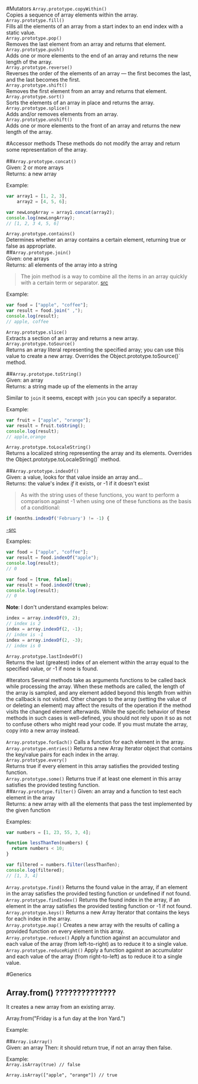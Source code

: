 #Mutators
`Array.prototype.copyWithin()`  
Copies a sequence of array elements within the array.  
`Array.prototype.fill()`  
Fills all the elements of an array from a start index to an end index with a static value.  
`Array.prototype.pop()`  
Removes the last element from an array and returns that element.  
`Array.prototype.push()`  
Adds one or more elements to the end of an array and returns the new length of the array.  
`Array.prototype.reverse()`  
Reverses the order of the elements of an array — the first becomes the last, and the last becomes the first.  
`Array.prototype.shift()`  
Removes the first element from an array and returns that element.  
`Array.prototype.sort()`  
Sorts the elements of an array in place and returns the array.  
`Array.prototype.splice()`  
Adds and/or removes elements from an array.  
`Array.prototype.unshift()`  
Adds one or more elements to the front of an array and returns the new length of the array.  

#Accessor methods
These methods do not modify the array and return some representation of the array.

##`Array.prototype.concat()`  
Given: 2 or more arrays  
Returns: a new array  

Example:
```javascript
var array1 = [1, 2, 3],
    array2 = [4, 5, 6];

var newLongArray = array1.concat(array2);
console.log(newLongArray);
// [1, 2, 3 4, 5, 6]
```

`Array.prototype.contains()`  
Determines whether an array contains a certain element, returning true or false as appropriate.  
##`Array.prototype.join()`  
Given: one arrays  
Returns: all elements of the array into a string  

> The join method is a way to combine all the items in an array quickly with a certain term or separator. [src](http://my.safaribooksonline.com/book/programming/javascript/9780133016321/5dot-storing-data-in-javascript/ch05lev1sec2)

Example:
```javascript
var food = ["apple", "coffee"];
var result = food.join(" ,");
console.log(result);
// apple, coffee
```
`Array.prototype.slice()`  
Extracts a section of an array and returns a new array.  
`Array.prototype.toSource()`  
Returns an array literal representing the specified array; you can use this value to create a new array. Overrides the Object.prototype.toSource()`   method.  

##`Array.prototype.toString()`  
Given: an array  
Returns: a string made up of the elements in the array  

Similar to `join` it seems, except with `join` you can specify a separator.

Example:
```javascript
var fruit = ["apple", "orange"];
var result = fruit.toString();
console.log(result);
// apple,orange
```

`Array.prototype.toLocaleString()`  
Returns a localized string representing the array and its elements. Overrides the Object.prototype.toLocaleString()`   method.  

##`Array.prototype.indexOf()`  
Given: a value, looks for that value inside an array and...  
Returns: the value's index *if* it exists, or -1 if it doesn't exist

> As with the string uses of these functions, you want to perform a comparison against -1 when using one of these functions as the basis of a conditional:
```javascript
if (months.indexOf('February') != -1) {
  ```
  [-src](http://my.safaribooksonline.com/book/programming/javascript/9780132905848/6dot-complex-variable-types/ch06lev1sec2)


Examples:
```javascript
var food = ["apple", "coffee"];
var result = food.indexOf("apple");
console.log(result);
// 0
```

```javascript
var food = [true, false];
var result = food.indexOf(true);
console.log(result);
// 0
```

**Note**: I don't understand examples below:  
```javascript
index = array.indexOf(9, 2);
// index is 2
index = array.indexOf(2, -1);
// index is -1
index = array.indexOf(2, -3);
// index is 0
```
`Array.prototype.lastIndexOf()`  
Returns the last (greatest) index of an element within the array equal to the specified value, or -1 if none is found.  

#Iterators
Several methods take as arguments functions to be called back while processing the array. When these methods are called, the length of the array is sampled, and any element added beyond this length from within the callback is not visited. Other changes to the array (setting the value of or deleting an element) may affect the results of the operation if the method visits the changed element afterwards. While the specific behavior of these methods in such cases is well-defined, you should not rely upon it so as not to confuse others who might read your code. If you must mutate the array, copy into a new array instead.  

`Array.prototype.forEach()`
Calls a function for each element in the array.
`Array.prototype.entries()`
Returns a new Array Iterator object that contains the key/value pairs for each index in the array.  
`Array.prototype.every()`  
Returns true if every element in this array satisfies the provided testing function.  
`Array.prototype.some()`
Returns true if at least one element in this array satisfies the provided testing function.  
##`Array.prototype.filter()`
Given: an array and a function to test each element in the array  
Returns: a new array with all the elements that pass the test implemented by the given function

Examples:
```javascript
var numbers = [1, 23, 55, 3, 4];

function lessThanTen(numbers) {
  return numbers < 10;
}

var filtered = numbers.filter(lessThanTen);
console.log(filtered);
// [1, 3, 4]
```
`Array.prototype.find()`
Returns the found value in the array, if an element in the array satisfies the provided testing function or undefined if not found.  
`Array.prototype.findIndex()`
Returns the found index in the array, if an element in the array satisfies the provided testing function or -1 if not found.  
`Array.prototype.keys()`
Returns a new Array Iterator that contains the keys for each index in the array.  
`Array.prototype.map()`
Creates a new array with the results of calling a provided function on every element in this array.  
`Array.prototype.reduce()`
Apply a function against an accumulator and each value of the array (from left-to-right) as to reduce it to a single value.  
`Array.prototype.reduceRight()`
Apply a function against an accumulator and each value of the array (from right-to-left) as to reduce it to a single value.  


#Generics

## Array.from()   ??????????????
It creates a new array from an existing array.

Array.from("Friday is a fun day at the Iron Yard.")

Example:

##`Array.isArray()`  
Given: an array
Then: it should return true, if not an array then false.

Example:  
`Array.isArray(true) // false`

`Array.isArray(["apple", "orange"]) // true`

